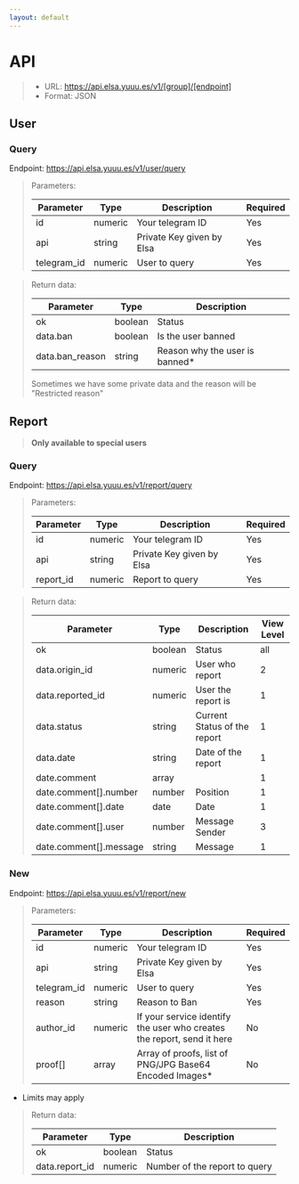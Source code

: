 ```yaml
---
layout: default
---
```


# API
> - URL: https://api.elsa.yuuu.es/v1/[group]/[endpoint]
> - Format: JSON

## User

### Query

Endpoint: https://api.elsa.yuuu.es/v1/user/query

> Parameters:
> 
> | Parameter | Type | Description | Required |
> | --- | --- | --- | --- |
> | id  | numeric | Your telegram ID          | Yes  | 
> | api | string  | Private Key given by Elsa | Yes  |
> | telegram_id | numeric | User to query | Yes |

> Return data:
>
> | Parameter | Type | Description | 
> | --- | --- | --- |
> | ok  | boolean | Status |
> | data.ban | boolean  | Is the user banned |
> | data.ban_reason | string  | Reason why the user is banned* |
> 
> Sometimes we have some private data and the reason will be "Restricted reason"


## Report
> **Only available to special users**

### Query

Endpoint: https://api.elsa.yuuu.es/v1/report/query

> Parameters:
> 
> | Parameter | Type | Description | Required |
> | --- | --- | --- | --- |
> | id  | numeric | Your telegram ID          | Yes  | 
> | api | string  | Private Key given by Elsa | Yes  |
> | report_id | numeric | Report to query | Yes |

> Return data:
>
> | Parameter | Type | Description | View Level |
> | --- | --- | --- | --- |
> | ok  | boolean | Status | all |
> | data.origin_id | numeric | User who report | 2 |
> | data.reported_id | numeric | User the report is | 1 |
> | data.status | string | Current Status of the report | 1 |
> | data.date | string | Date of the report | 1 |
> | date.comment | array | | 1 |
> | date.comment[].number | number | Position | 1 |
> | date.comment[].date | date | Date | 1 |
> | date.comment[].user | number | Message Sender | 3 |
> | date.comment[].message | string | Message | 1 |

### New

Endpoint: https://api.elsa.yuuu.es/v1/report/new

> Parameters:
> 
> | Parameter | Type | Description | Required |
> | --- | --- | --- | --- |
> | id  | numeric | Your telegram ID          | Yes  | 
> | api | string  | Private Key given by Elsa | Yes  |
> | telegram_id | numeric | User to query | Yes |
> | reason | string | Reason to Ban | Yes |
> | author_id | numeric | If your service identify the user who creates the report, send it here | No |
> | proof[] | array | Array of proofs, list of PNG/JPG Base64 Encoded Images* | No |

* Limits may apply

> Return data:
>
> | Parameter | Type | Description | 
> | --- | --- | --- |
> | ok  | boolean | Status | 
> | data.report_id | numeric  | Number of the report to query |
